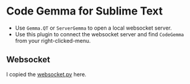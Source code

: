 # Code Gemma for Sublime Text

* Use `Gemma.QT` or `ServerGemma` to open a local websocket server.
* Use this plugin to connect the websocket server and find `CodeGemma` from
  your right-clicked-menu.

## Websocket

I copied the [websocket.py](https://github.com/ezhikus/SublimeHabrPlugin/) here.
